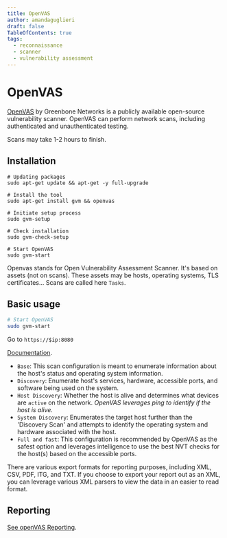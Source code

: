 ```yaml
---
title: OpenVAS
author: amandaguglieri
draft: false
TableOfContents: true
tags:
  - reconnaissance
  - scanner
  - vulnerability assessment
---
```


# OpenVAS

[OpenVAS](https://www.openvas.org/) by Greenbone Networks is a publicly available open-source vulnerability scanner. OpenVAS can perform network scans, including authenticated and unauthenticated testing.

Scans may take 1-2 hours to finish.


## Installation

```shell-session
# Updating packages
sudo apt-get update && apt-get -y full-upgrade

# Install the tool
sudo apt-get install gvm && openvas

# Initiate setup process
sudo gvm-setup

# Check installation
sudo gvm-check-setup

# Start OpenVAS
sudo gvm-start
```

Openvas stands for Open Vulnerability Assessment Scanner. It's based on assets (not on scans). These assets may be hosts, operating systems, TLS certificates... Scans are called here `Tasks`.


## Basic usage

```bash
# Start OpenVAS
sudo gvm-start
```


Go to `https://$ip:8080`

[Documentation](https://docs.greenbone.net/GSM-Manual/gos-6/en/scanning.html).

- `Base`: This scan configuration is meant to enumerate information about the host's status and operating system information.    
- `Discovery`: Enumerate host's services, hardware, accessible ports, and software being used on the system.
- `Host Discovery`: Whether the host is alive and determines what devices are `active` on the network.  _OpenVAS leverages ping to identify if the host is alive._
- `System Discovery`: Enumerates the target host further than the 'Discovery Scan' and attempts to identify the operating system and hardware associated with the host.
- `Full and fast`: This configuration is recommended by OpenVAS as the safest option and leverages intelligence to use the best NVT checks for the host(s) based on the accessible ports.

There are various export formats for reporting purposes, including XML, CSV, PDF, ITG, and TXT. If you choose to export your report out as an XML, you can leverage various XML parsers to view the data in an easier to read format.

## Reporting

[See openVAS Reporting](openvasreporting.md).
